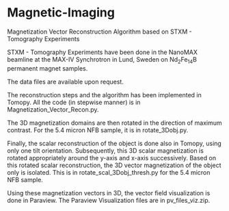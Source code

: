 # Magnetic-Imaging
Magnetization Vector Reconstruction Algorithm based on STXM - Tomography Experiments

STXM - Tomography Experiments have been done in the NanoMAX beamline at the MAX-IV Synchrotron in Lund, Sweden on Nd<sub>2</sub>Fe<sub>14</sub>B permanent magnet samples.

The data files are available upon request.

The reconstruction steps and the algorithm has been implemented in Tomopy. All the code (in stepwise manner) is in Magnetization_Vector_Recon.py.

The 3D magnetization domains are then rotated in the direction of maximum contrast. For the 5.4 micron NFB sample, it is in rotate_3Dobj.py.

Finally, the scalar reconstruction of the object is done also in Tomopy, using only one tilt orientation. Subsequently, this 3D scalar magnetization is rotated appropriately around the y-axis and x-axis successively. Based on this rotated scalar reconstruction, the 3D vector magnetization of the object only is isolated. This is in rotate_scal_3Dobj_thresh.py for the 5.4 micron NFB sample.

Using these magnetization vectors in 3D, the vector field visualization is done in Paraview. The Paraview Visualization files are in pv_files_viz.zip. 
